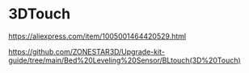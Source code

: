 # 3DTouch

https://aliexpress.com/item/1005001464420529.html

https://github.com/ZONESTAR3D/Upgrade-kit-guide/tree/main/Bed%20Leveling%20Sensor/BLtouch(3D%20Touch)


